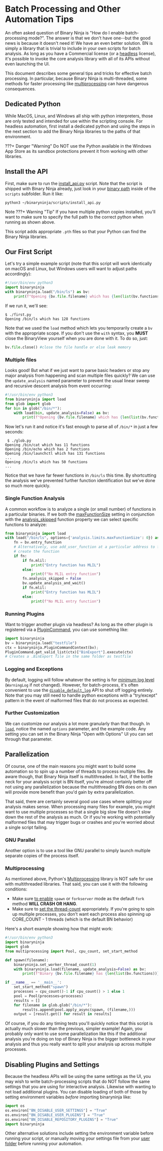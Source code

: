 # Batch Processing and Other Automation Tips

An often asked question of Binary Ninja is "How do I enable batch-processing mode?". The answer is that we don't have one--but the good news is because it doesn't need it! We have an even better solution. BN is simply a library that is trivial to include in your own scripts for batch analysis. As long as you have a Commercial license (or a [headless](https://binary.ninja/purchase/#container:~:text=This%20works%20especially%20well%20with%20our,that%20are%20designed%20for%20headless%2Donly%20installs.) license), it's possible to invoke the core analysis library with all of its APIs without even launching the UI.

This document describes some general tips and tricks for effective batch processing. In particular, because Binary Ninja is multi-threaded, some methods for faster processing like [multiprocessing](https://docs.python.org/3/library/multiprocessing.html) can have dangerous consequences.

## Dedicated Python

While MacOS, Linux, and Windows all ship with python interpreters, those are only tested and intended for use within the scripting console. For headless automation, first install a dedicated python and using the steps in the next section to add the Binary Ninja libraries to the paths of that environment.

???+ Danger "Warning"
    Do NOT use the Python available in the Windows App Store as its sandbox protections prevent it from working with other libraries.

## Install the API

First, make sure to run the [install_api.py](https://github.com/Vector35/binaryninja-api/tree/dev/scripts) script. Note that the script is shipped with Binary Ninja already, just look in your [binary path](../guide/index.md#binary-path) inside of the `scripts` subfolder. Run it like:

```
python3 ~/binaryninja/scripts/install_api.py
```

Note
???+ Warning "Tip"
    If you have multiple python copies installed, you'll want to make sure to specify the full path to the correct python when running as shown above.

This script adds appropriate `.pth` files so that your Python can find the Binary Ninja libraries.

## Our First Script

Let's try a simple example script (note that this script will work identically on macOS and Linux, but Windows users will want to adjust paths accordingly):

```python
#!/usr/bin/env python3
import binaryninja
with binaryninja.load("/bin/ls") as bv:
	print(f"Opening {bv.file.filename} which has {len(list(bv.functions))} functions")
```

If we run it, we'll see:

```
$ ./first.py
Opening /bin/ls which has 128 functions
```

Note that we used the `load` method which lets you temporarily create a `bv` with the appropriate scope. If you don't use the `with` syntax, you **MUST** close the BinaryView yourself when you are done with it. To do so, just:

```python
bv.file.close() #close the file handle or else leak memory
```

### Multiple files

Looks good! But what if we just want to parse basic headers or stop any major analysis from happening and scan multiple files quickly? We can use the `update_analysis` named parameter to prevent the usual linear sweep and recursive descent analysis from event occurring:

```python
#!/usr/bin/env python3
from binaryninja import load
from glob import glob
for bin in glob("/bin/*"):
	with load(bin, update_analysis=False) as bv:
		print(f"Opening {bv.file.filename} which has {len(list(bv.functions))} functions")
```

Now let's run it and notice it's fast enough to parse all of `/bin/*` in just a few seconds:

```
 $ ./glob.py
Opening /bin/cat which has 11 functions
Opening /bin/echo which has 2 functions
Opening /bin/launchctl which has 131 functions
...
Opening /bin/ls which has 50 functions
...
```

Notice that we have far fewer functions in `/bin/ls` this time. By shortcutting the analysis we've prevented further function identification but we've done so much more quickly.

### Single Function Analysis

A common workflow is to analyze a single (or small number) of functions in a particular binaries. If we both the [maxFunctionSize](https://docs.binary.ninja/getting-started.html#analysis.limits.maxFunctionSize) setting in conjunction with the [analysis_skipped](https://api.binary.ninja/binaryninja.function-module.html#binaryninja.function.Function.analysis_skipped) function property we can select specific functions to analyze:

```python
from binaryninja import load
with load("/bin/ls", options={'analysis.limits.maxFunctionSize': 0}) as bv:
    fn = bv.entry_function
    # Alternatively, use add_user_function at a particular address to first
    # create the function
    if fn:
        if fn.mlil:
            print("Entry function has MLIL")
        else:
            print(f"No MLIL entry function")
        fn.analysis_skipped = False
        bv.update_analysis_and_wait()
        if fn.mlil:
            print("Entry function has MLIL")
        else:
            print(f"No MLIL entry function")
```

### Running Plugins

Want to trigger another plugin via headless? As long as the other plugin is registered via a [PluginCommand](https://api.binary.ninja/binaryninja.plugin-module.html#binaryninja.plugin.PluginCommand), you can use something like:

```py
import binaryninja
bv = binaryninja.load("testfile")
ctx = binaryninja.PluginCommandContext(bv);
PluginCommand.get_valid_list(ctx)["BinExport"].execute(ctx)
# Creates a .BinExport file in the same folder as testfile
```

### Logging and Exceptions

By default, logging will follow whatever the setting is for [minimum log level](../guide/settings.md#python.log.minLevel) (`WarningLog` if not changed). However, for batch-process, it's often convenient to use the [`disable_default_log`](https://api.binary.ninja/index.html#binaryninja.disable_default_log) API to shut off logging entirely. Note that you may still need to handle python exceptions with a "try/except" pattern in the event of malformed files that do not process as expected.

### Further Customization

We can customize our analysis a lot more granularly than that though. In [`load`](https://api.binary.ninja/binaryninja.binaryview-module.html#binaryninja.load), notice the named `options` parameter, and the example code. Any setting you can set in the Binary Ninja "Open with Options" UI you can set through that parameter.

## Parallelization

Of course, one of the main reasons you might want to build some automation so to spin up a number of threads to process multiple files. Be aware though, that Binary Ninja itself is multithreaded. In fact, if the bottle neck for your analysis script is BN itself, you're almost certainly better off not using any parallelization because the multithreading BN does on its own will provide more benefit than you'd gain by extra parallelization.

That said, there are certainly several good use cases where splitting your analysis makes sense. When processing many files for example, you might want to use multiple processes so that a single big slow file doesn't slow down the rest of the analysis as much. Or if you're working with potentially malformed files that may trigger bugs or crashes and you're worried about a single script failing.

### GNU Parallel

Another option is to use a tool like GNU parallel to simply launch multiple separate copies of the process itself.

### Multiprocessing

As mentioned above, Python's [Multiprocessing](https://docs.python.org/3/library/multiprocessing.html) library is NOT safe for use with multithreaded libraries. That said, you can use it with the following conditions:

- Make sure [to enable](https://docs.python.org/3/library/multiprocessing.html#contexts-and-start-methods) `spawn` or `forkserver` mode as the default `fork` method **WILL CRASH OR HANG**.
- Make sure to [set the thread-count](https://api.binary.ninja/binaryninja.mainthread-module.html#binaryninja.mainthread.set_worker_thread_count) appropriately. If you're going to spin up multiple processes, you don't want each process also spinning up CORE_COUNT - 1 threads (which is the default BN behavior)

Here's a short example showing how that might work:

```python
#!/usr/bin/env python3
import binaryninja
import glob
from multiprocessing import Pool, cpu_count, set_start_method

def spawn(filename):
    binaryninja.set_worker_thread_count(1)
    with binaryninja.load(filename, update_analysis=False) as bv:
        print(f"Binary {bv.file.filename} has {len(list(bv.functions))} functions.")

if __name__ == '__main__':
    set_start_method("spawn")
    processes = cpu_count()-1 if cpu_count() > 1 else 1
    pool = Pool(processes=processes)
    results = []
    for filename in glob.glob("/bin/*"):
        results.append(pool.apply_async(spawn, (filename,)))
    output = [result.get() for result in results]
```

Of course, if you do any timing tests you'll quickly notice that this script is actually much slower than the previous, simpler example!  Again, you probably only want to use some parallelization like this if the additional analysis you're doing on top of Binary Ninja is the bigger bottleneck in your analysis and thus you really want to split your analysis up across multiple processes.

## Disabling Plugins and Settings

Because the headless APIs will be using the same settings as the UI, you may wish to write batch-processing scripts that do NOT follow the same settings that you are using for interactive analysis. Likewise with wanting to not load additional plugins. You can disable loading of both of those by setting environment variables _before_ importing binaryninja like:

```python
import os
os.environ["BN_DISABLE_USER_SETTINGS"] = "True"
os.environ["BN_DISABLE_USER_PLUGINS"] = "True"
os.environ["BN_DISABLE_REPOSITORY_PLUGINS"] = "True"
import binaryninja
```

Other alternative solutions include setting the environment variable before running your script, or manually moving your settings file from your [user folder](../guide/index.md#user-folder) before running your automation.


